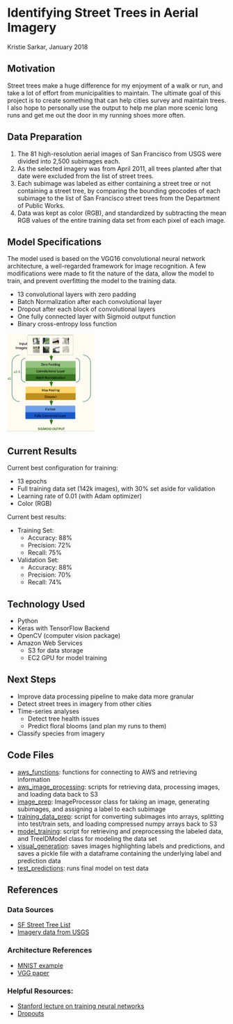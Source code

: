 # Identifying Street Trees in Aerial Imagery
Kristie Sarkar, January 2018

## Motivation
Street trees make a huge difference for my enjoyment of a walk or run, and take a lot of effort from municipalities to maintain. The ultimate goal of this project is to create something that can help cities survey and maintain trees. I also hope to personally use the output to help me plan more scenic long runs and get me out the door in my running shoes more often.

## Data Preparation
1. The 81 high-resolution aerial images of San Francisco from USGS were divided into 2,500 subimages each.
2. As the selected imagery was from April 2011, all trees planted after that date were excluded from the list of street trees.
3. Each subimage was labeled as either containing a street tree or not containing a street tree, by comparing the bounding geocodes of each subimage to the list of San Francisco street trees from the Department of Public Works.
4. Data was kept as color (RGB), and standardized by subtracting the mean RGB values of the entire training data set from each pixel of each image.

## Model Specifications

The model used is based on the VGG16 convolutional neural network architecture, a well-regarded framework for image recognition. A few modifications were made to fit the nature of the data, allow the model to train, and prevent overfitting the model to the training data.

- 13 convolutional layers with zero padding
- Batch Normalization after each convolutional layer
- Dropout after each block of convolutional layers
- One fully connected layer with Sigmoid output function
- Binary cross-entropy loss function

<img src='https://github.com/ks2282/street-tree-identification/blob/master/Images/Architecture%20Diagram.png' style="float: center; height: 225px; width: 200px" alt="Architecture">

## Current Results
Current best configuration for training:
- 13 epochs
- Full training data set (142k images), with 30% set aside for validation
- Learning rate of 0.01 (with Adam optimizer)
- Color (RGB)

Current best results:
- Training Set:
  - Accuracy: 88%
  - Precision: 72%
  - Recall: 75%
- Validation Set:
  - Accuracy: 88%
  - Precision: 70%
  - Recall: 74%

## Technology Used
- Python
- Keras with TensorFlow Backend
- OpenCV (computer vision package)
- Amazon Web Services
  - S3 for data storage
  - EC2 GPU for model training

## Next Steps
- Improve data processing pipeline to make data more granular
- Detect street trees in imagery from other cities
- Time-series analyses
  - Detect tree health issues
  - Predict floral blooms (and plan my runs to them)
- Classify species from imagery

## Code Files

- [aws_functions](https://github.com/ks2282/street-tree-identification/blob/master/src/aws_functions.py): functions for connecting to AWS and retrieving information
- [aws_image_processing](https://github.com/ks2282/street-tree-identification/blob/master/src/aws_image_processing.py): scripts for retrieving data, processing images, and loading data back to S3
- [image_prep](https://github.com/ks2282/street-tree-identification/blob/master/src/image_prep.py): ImageProcessor class for taking an image, generating subimages, and assigning a label to each subimage
- [training_data_prep](https://github.com/ks2282/street-tree-identification/blob/master/src/training_data_prep.py): script for converting subimages into arrays, splitting into test/train sets, and loading compressed numpy arrays back to S3
- [model_training](https://github.com/ks2282/street-tree-identification/blob/master/src/model_training.py): script for retrieving and preprocessing the labeled data, and TreeIDModel class for modeling the data set
- [visual_generation](https://github.com/ks2282/street-tree-identification/blob/master/src/visual_generation.py): saves images highlighting labels and predictions, and saves a pickle file with a dataframe containing the underlying label and prediction data
- [test_predictions](https://github.com/ks2282/street-tree-identification/blob/master/src/test_predictions.py): runs final model on test data


## References

### Data Sources
- [SF Street Tree List](https://data.sfgov.org/City-Infrastructure/Street-Tree-List/tkzw-k3nq)
- [Imagery data from USGS](https://lta.cr.usgs.gov/high_res_ortho)

### Architecture References
- [MNIST example](https://github.com/keras-team/keras/blob/master/examples/mnist_cnn.py)
- [VGG paper](https://arxiv.org/pdf/1409.1556.pdf)

### Helpful Resources:
- [Stanford lecture on training neural networks](http://cs231n.stanford.edu/slides/2017/cs231n_2017_lecture6.pdf)
- [Dropouts](https://www.cs.toronto.edu/~hinton/absps/JMLRdropout.pdf)
